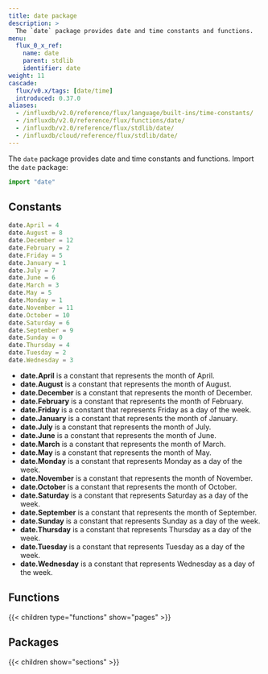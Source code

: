 ```yaml
---
title: date package
description: >
  The `date` package provides date and time constants and functions.
menu:
  flux_0_x_ref:
    name: date 
    parent: stdlib
    identifier: date
weight: 11
cascade:
  flux/v0.x/tags: [date/time]
  introduced: 0.37.0
aliases:
  - /influxdb/v2.0/reference/flux/language/built-ins/time-constants/
  - /influxdb/v2.0/reference/flux/functions/date/
  - /influxdb/v2.0/reference/flux/stdlib/date/
  - /influxdb/cloud/reference/flux/stdlib/date/
---
```


<!------------------------------------------------------------------------------

IMPORTANT: This page was generated from comments in the Flux source code. Any
edits made directly to this page will be overwritten the next time the
documentation is generated. 

To make updates to this documentation, update the comments above the package
declaration in the Flux source code:

https://github.com/influxdata/flux/blob/master/stdlib/date/date.flux

Contributing to Flux: https://github.com/influxdata/flux#contributing
Fluxdoc syntax: https://github.com/influxdata/flux/blob/master/docs/fluxdoc.md

------------------------------------------------------------------------------->

The `date` package provides date and time constants and functions.
Import the `date` package:

```js
import "date"
```

## Constants

```js
date.April = 4
date.August = 8
date.December = 12
date.February = 2
date.Friday = 5
date.January = 1
date.July = 7
date.June = 6
date.March = 3
date.May = 5
date.Monday = 1
date.November = 11
date.October = 10
date.Saturday = 6
date.September = 9
date.Sunday = 0
date.Thursday = 4
date.Tuesday = 2
date.Wednesday = 3
```

- **date.April** is a constant that represents the month of April.
- **date.August** is a constant that represents the month of August.
- **date.December** is a constant that represents the month of December.
- **date.February** is a constant that represents the month of February.
- **date.Friday** is a constant that represents Friday as a day of the week.
- **date.January** is a constant that represents the month of January.
- **date.July** is a constant that represents the month of July.
- **date.June** is a constant that represents the month of June.
- **date.March** is a constant that represents the month of March.
- **date.May** is a constant that represents the month of May.
- **date.Monday** is a constant that represents Monday as a day of the week.
- **date.November** is a constant that represents the month of November.
- **date.October** is a constant that represents the month of October.
- **date.Saturday** is a constant that represents Saturday as a day of the week.
- **date.September** is a constant that represents the month of September.
- **date.Sunday** is a constant that represents Sunday as a day of the week.
- **date.Thursday** is a constant that represents Thursday as a day of the week.
- **date.Tuesday** is a constant that represents Tuesday as a day of the week.
- **date.Wednesday** is a constant that represents Wednesday as a day of the week.


## Functions

{{< children type="functions" show="pages" >}}

## Packages

{{< children show="sections" >}}
